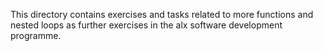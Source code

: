 This directory contains exercises and tasks related to more functions and nested loops as further exercises in the alx software development programme.